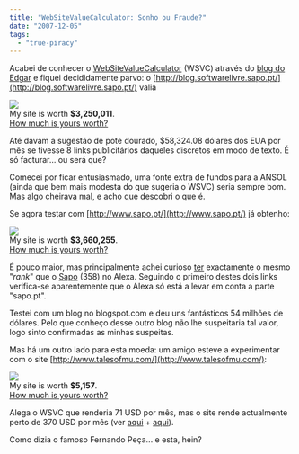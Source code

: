 ```yaml
---
title: "WebSiteValueCalculator: Sonho ou Fraude?"
date: "2007-12-05"
tags: 
  - "true-piracy"
---
```


Acabei de conhecer o [WebSiteValueCalculator](http://www.websitevaluecalculator.com/) (WSVC) através do [blog do Edgar](http://www.111graus.com/?p=199) e fiquei decididamente parvo: o [http://blog.softwarelivre.sapo.pt/](http://blog.softwarelivre.sapo.pt/) valia

[![](images/moneybanner.jpg)](http://www.websitevaluecalculator.com/)  
My site is worth **$3,250,011**.  
[How much is yours worth?](http://www.websitevaluecalculator.com/)

Até davam a sugestão de pote dourado, $58,324.08 dólares dos EUA por mês se tivesse 8 links publicitários daqueles discretos em modo de texto. É só facturar... ou será que?

Comecei por ficar entusiasmado, uma fonte extra de fundos para a ANSOL (ainda que bem mais modesta do que sugeria o WSVC) seria sempre bom. Mas algo cheirava mal, e acho que descobri o que é.

Se agora testar com [http://www.sapo.pt/](http://www.sapo.pt/) já obtenho:

[![](images/moneybanner.jpg)](http://www.websitevaluecalculator.com/)  
My site is worth **$3,660,255**.  
[How much is yours worth?](http://www.websitevaluecalculator.com/)

É pouco maior, mas principalmente achei curioso [ter](http://www.alexa.com/data/details/traffic_details/blog.softwarelivre.sapo.pt) exactamente o mesmo "_rank_" que o [Sapo](http://www.alexa.com/data/details/traffic_details/sapo.pt) (358) no Alexa. Seguindo o primeiro destes dois links verifica-se aparentemente que o Alexa só está a levar em conta a parte "sapo.pt".

Testei com um blog no blogspot.com e deu uns fantásticos 54 milhões de dólares. Pelo que conheço desse outro blog não lhe suspeitaria tal valor, logo sinto confirmadas as minhas suspeitas.

Mas há um outro lado para esta moeda: um amigo esteve a experimentar com o site [http://www.talesofmu.com/](http://www.talesofmu.com/):

[![](images/moneybanner.jpg)](http://www.websitevaluecalculator.com/)  
My site is worth **$5,157**.  
[How much is yours worth?](http://www.websitevaluecalculator.com/)

Alega o WSVC que renderia 71 USD por mês, mas o site rende actualmente perto de 370 USD por mês (ver [aqui](http://www.projectwonderful.com/advertisehere.php?id=3978&type=3) + [aqui](http://www.projectwonderful.com/advertisehere.php?id=4025&type=5)).

Como dizia o famoso Fernando Peça... e esta, hein?

